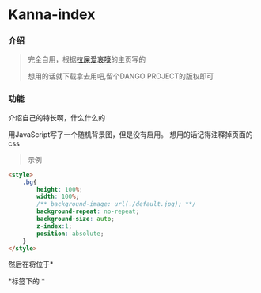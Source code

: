 # Kanna-index
### 介绍
> 完全自用，根据[拉屎爱哀嚎][1]的主页写的
>
>想用的话就下载拿去用吧,留个DANGO PROJECT的版权即可

### 功能
介绍自己的特长啊，什么什么的

用JavaScript写了一个随机背景图，但是没有启用。
想用的话记得注释掉页面的css
> 示例

```html
<style>
	.bg{
		height: 100%;
       	width: 100%;
		/** background-image: url(./default.jpg); **/
		background-repeat: no-repeat;
		background-size: auto;
		z-index:1;
		position: absolute;
	}
</style>
```
然后在将位于*<footer>*标签下的 *<script>*标签内注释删除
>删除后的亚子

```JavaScript
	<script>
	 var randomBgIndex =  parseInt(6*Math.random());
	 document.write('<style>.bg{background: rgba(255, 255, 255, 0.0) url("./bgs/bg'+ randomBgIndex +'.jpg"); background-size:100% 100%; background-repeat:no-repeat;}</style>');
	</script>
```
 反之相反

### DEMO LINK
[狱杰的主页][2]


### 引用开源项目
> MDUI
> 
> 阿里巴巴矢量图标库

### 2020狱杰1Jnver
[1]:https://i.lsaiah.cn/
[2]:https://i.obent.cn/